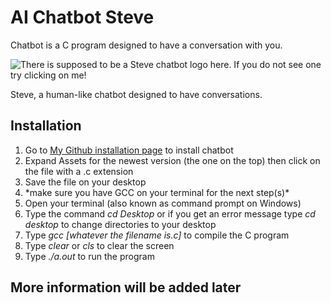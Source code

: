 # AI Chatbot Steve

Chatbot is a C program designed to have a conversation with you.

![There is supposed to be a Steve chatbot logo here. If you do not see one try clicking on me!](https://drive.google.com/uc?export=download&id=1Qlu4UcOTwtDJeiXOhB7W5HTHia36vHnY)




Steve, a human-like chatbot designed to have conversations.

## Installation

1. Go to [My Github installation page](https://github.com/rishaank/chatbot/releases) to install chatbot
2. Expand Assets for the newest version (the one on the top)  then click on the file with a .c extension
3. Save the file on your desktop
4. \*make sure you have GCC on your terminal for the next step(s)*
5. Open your terminal (also known as command prompt on Windows)
6. Type the command _cd Desktop_ or if you get an error message type _cd desktop_ to change directories to your desktop
7. Type _gcc [whatever the filename is.c]_  to compile the C program
8. Type _clear_ or _cls_ to clear the screen
9. Type _./a.out_ to run the program

## More information will be added later


